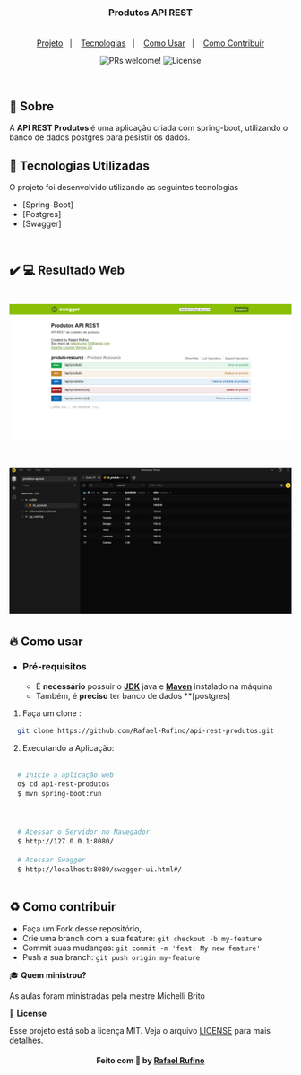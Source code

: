 
<h3 align="center">
    <br><br>
    <b>Produtos API REST</b>
    <br>
    <br>
</h3>


<p align="center">
  <a href="#sobre">Projeto</a>&nbsp;&nbsp;&nbsp;|&nbsp;&nbsp;&nbsp;
  <a href="#tecnologias-utilizadas">Tecnologias</a>&nbsp;&nbsp;&nbsp;|&nbsp;&nbsp;&nbsp;
  <a href="#como-usar">Como Usar</a>&nbsp;&nbsp;&nbsp;|&nbsp;&nbsp;&nbsp;
  <a href="#Como-Contribuir">Como Contribuir</a>
</p>

<p align="center">
 <img src="https://img.shields.io/static/v1?label=PRs&message=welcome&color=49AA26&labelColor=000000" alt="PRs welcome!" />

  <img alt="License" src="https://img.shields.io/static/v1?label=license&message=MIT&color=49AA26&labelColor=000000">
</p>

<br>



<a id="sobre"></a>


## :bookmark: Sobre

A <strong>API REST Produtos </strong> é uma aplicação criada com spring-boot, utilizando o banco de dados postgres para pesistir os dados.



<a id="tecnologias-utilizadas"></a>

## :rocket: Tecnologias Utilizadas

O projeto foi desenvolvido utilizando as seguintes tecnologias

- [Spring-Boot]
- [Postgres]
- [Swagger]



<br>

## :heavy_check_mark: :computer: Resultado Web

<h1 align="center">
    <img alt="Web Home" src="./.github/app.png" width="800px">

</h1>
<h1 align="center">
    <img alt="Web Home" src="./.github/banco.png" width="800px">

</h1>


<a id="como-usar"></a>

## :fire: Como usar

- ### **Pré-requisitos**

  - É **necessário** possuir o **[JDK]()** java e **[Maven]()** instalado na máquina
  - Também, é **preciso** ter banco de dados **[postgres]
  




1. Faça um clone :

```sh
  git clone https://github.com/Rafael-Rufino/api-rest-produtos.git
```

2. Executando a Aplicação:

```sh

  # Inicie a aplicação web
  o$ cd api-rest-produtos
  $ mvn spring-boot:run 


  
  # Acessar o Servidor no Navegador
  $ http://127.0.0.1:8080/
 
  # Acessar Swagger
  $ http://localhost:8080/swagger-ui.html#/



```
  
<a id="Como-Contribuir"></a>


## :recycle: Como contribuir

- Faça um Fork desse repositório,
- Crie uma branch com a sua feature: `git checkout -b my-feature`
- Commit suas mudanças: `git commit -m 'feat: My new feature'`
- Push a sua branch: `git push origin my-feature`


🎓 **Quem ministrou?**

As aulas foram ministradas pela mestre Michelli Brito 

📝 **License**

Esse projeto está sob a licença MIT. Veja o arquivo [LICENSE](LICENSE.md) para mais detalhes.




<h4 align="center">
    Feito com 💜 by <a href="https://www.linkedin.com/in/rafael-r-dos-santos-b889311ba/" target="_blank">Rafael Rufino</a>
</h4>






